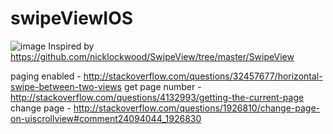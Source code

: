 # swipeViewIOS
![image](http://i.imgur.com/bFattPm.gif)
Inspired by https://github.com/nicklockwood/SwipeView/tree/master/SwipeView

paging enabled - http://stackoverflow.com/questions/32457677/horizontal-swipe-between-two-views
get page number - http://stackoverflow.com/questions/4132993/getting-the-current-page
change page - http://stackoverflow.com/questions/1926810/change-page-on-uiscrollview#comment24094044_1926830 


